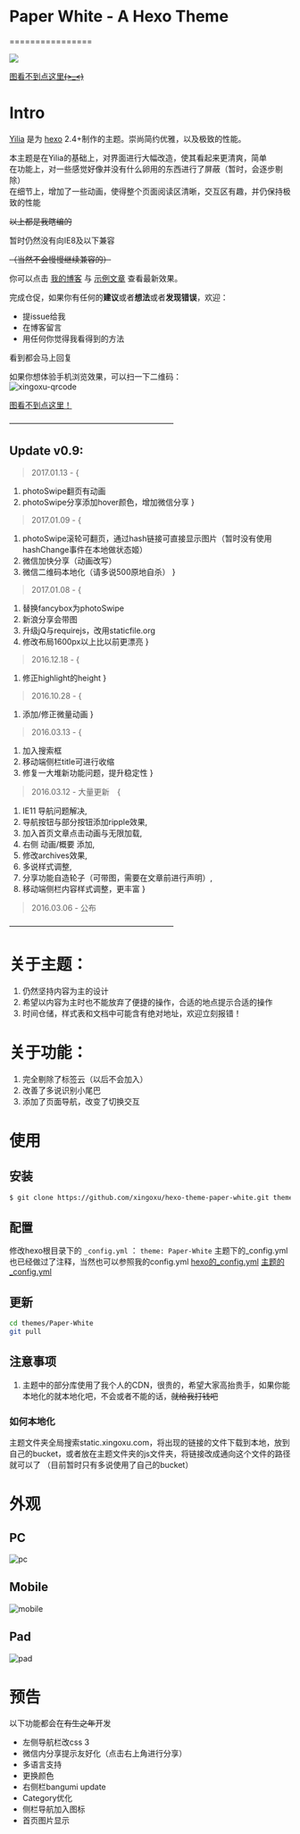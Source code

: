 # Paper White - A Hexo Theme
================

[![](https://ooo.0o0.ooo/2017/05/24/592563617f677.png)](https://github.com/xingoxu/hexo-theme-paper-white/archive/master.zip)

[图看不到点这里~~~~(>_<)~~~~](https://ooo.0o0.ooo/2017/05/24/592563617f677.png)

# Intro

[Yilia](https://github.com/litten/hexo-theme-yilia) 是为 [hexo](https://github.com/tommy351/hexo) 2.4+制作的主题。崇尚简约优雅，以及极致的性能。 
  
本主题是在Yilia的基础上，对界面进行大幅改造，使其看起来更清爽，简单  
在功能上，对一些感觉好像并没有什么卵用的东西进行了屏蔽（暂时，会逐步剔除）   
在细节上，增加了一些动画，使得整个页面阅读区清晰，交互区有趣，并仍保持极致的性能    
   
~~以上都是我瞎编的~~   
  
暂时仍然没有向IE8及以下兼容  

~~（当然不会慢慢继续兼容的）~~  


你可以点击 [我的博客](http://blog.xingoxu.com/) 与 [示例文章](https://blog.xingoxu.com/2016/03/hexo-theme-paper-white/) 查看最新效果。           
 
完成仓促，如果你有任何的**建议**或者**想法**或者**发现错误**，欢迎：  
* 提issue给我  
* 在博客留言  
* 用任何你觉得我看得到的方法  
  
看到都会马上回复  
  
如果你想体验手机浏览效果，可以扫一下二维码：  
![xingoxu-qrcode](https://ooo.0o0.ooo/2017/05/24/59256942a4e3d.png)

[图看不到点这里！](https://ooo.0o0.ooo/2017/05/24/59256942a4e3d.png)

—————————————————————

## Update v0.9:  

> 2017.01.13 - {
  1. photoSwipe翻页有动画
  2. photoSwipe分享添加hover颜色，增加微信分享
}

> 2017.01.09 - {
  1. photoSwipe滚轮可翻页，通过hash链接可直接显示图片（暂时没有使用hashChange事件在本地做状态姬）
  2. 微信加快分享（动画改写）
  3. 微信二维码本地化（请多说500原地自杀）
}

> 2017.01.08 - {
  1. 替换fancybox为photoSwipe
  2. 新浪分享会带图
  3. 升级jQ与requirejs，改用staticfile.org
  4. 修改布局1600px以上比以前更漂亮
}

> 2016.12.18 - {
  1. 修正highlight的height
}

> 2016.10.28 - {
  1. 添加/修正微量动画
}

> 2016.03.13 - {
  1. 加入搜索框
  2. 移动端侧栏title可进行收缩
  3. 修复一大堆新功能问题，提升稳定性
}

> 2016.03.12 - 大量更新　{   
  1. IE11 导航问题解决,  
  2. 导航按钮与部分按钮添加ripple效果,  
  3. 加入首页文章点击动画与无限加载,  
  4. 右侧 动画/概要 添加,  
  5. 修改archives效果,   
  6. 多说样式调整,  
  7. 分享功能自造轮子（可带图，需要在文章前进行声明）,  
  8. 移动端侧栏内容样式调整，更丰富
}

> 2016.03.06 - 公布

—————————————————————

# 关于主题：  

1. 仍然坚持内容为主的设计   
2. 希望以内容为主时也不能放弃了便捷的操作，合适的地点提示合适的操作  
3. 时间仓储，样式表和文档中可能含有绝对地址，欢迎立刻报错！    


# 关于功能：  
1. 完全剔除了标签云（以后不会加入）  
2. 改善了多说识别小尾巴  
3. 添加了页面导航，改变了切换交互      



# 使用

## 安装

``` bash
$ git clone https://github.com/xingoxu/hexo-theme-paper-white.git themes/Paper-White
```

## 配置

修改hexo根目录下的 `_config.yml` ： `theme: Paper-White`
主题下的_config.yml也已经做过了注释，当然也可以参照我的config.yml
[hexo的_config.yml](https://github.com/xingoxu/xingoxu.github.io/blob/source/_config.yml)
[主题的_config.yml](https://github.com/xingoxu/xingoxu.github.io/blob/source/themes/_config.yml)

## 更新

``` bash
cd themes/Paper-White
git pull
```

## **注意事项**

1. 主题中的部分库使用了我个人的CDN，很贵的，希望大家高抬贵手，如果你能本地化的就本地化吧，不会或者不能的话，~~就给我打钱吧~~

### 如何本地化

主题文件夹全局搜索static.xingoxu.com，将出现的链接的文件下载到本地，放到自己的bucket，或者放在主题文件夹的js文件夹，将链接改成通向这个文件的路径就可以了
（目前暂时只有多说使用了自己的bucket）


# 外观

## PC

![pc](https://ooo.0o0.ooo/2017/05/24/592562a3de4d4.png)

## Mobile

![mobile](https://ooo.0o0.ooo/2017/05/24/592568bcdb8a9.png)

## Pad

![pad](https://ooo.0o0.ooo/2017/05/24/592563222672b.png)

# 预告  

以下功能都会在~~有生之年~~开发

* 左侧导航栏改css 3
* 微信内分享提示友好化（点击右上角进行分享）
* 多语言支持
* 更换颜色
* 右侧栏bangumi update
* Category优化
* 侧栏导航加入图标
* 首页图片显示